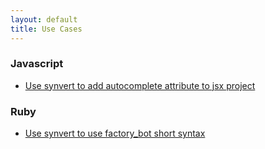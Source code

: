 ```yaml
---
layout: default
title: Use Cases
---
```


<h3>Javascript</h3>
<ul>
    <li>
        <a href="/javascript/react-add-autocomplete-attribute/index.html">Use synvert to add autocomplete attribute to jsx project</a>
    </li>
</ul>

<h3>Ruby</h3>
<ul>
    <li>
        <a href="/ruby/factory-bot-use-short-synatx/index.html">Use synvert to use factory_bot short syntax</a>
    </li>
</ul>